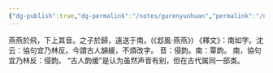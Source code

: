 ```yaml
---
{"dg-publish":true,"dg-permalink":"/notes/gurenyunhuan","permalink":"/notes/gurenyunhuan/","tags":["语言学"],"created":"2024-11-30T20:49:33.912+08:00","updated":"2025-04-21T16:08:43.344+08:00"}
---
```


燕燕於飛，下上其音。之子於歸，遠送于南。(《邶風·燕燕》)
《釋文》：南如字。沈云：協句宜乃林反。今謂古人韻緩，不煩改字。
音：侵韵。南：覃韵。
南，協句宜乃林反：侵韵。
“古人韵缓”是认为虽然声音有别，但在古代属同一部类。